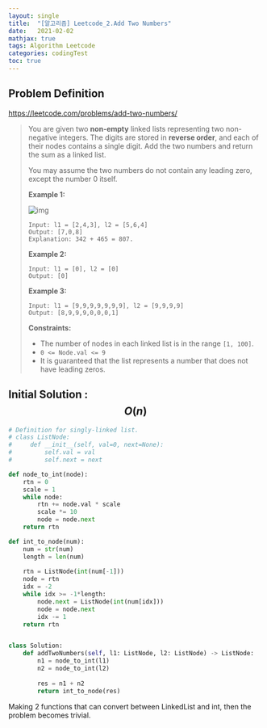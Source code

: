 ```yaml
---
layout: single
title:  "[알고리즘] Leetcode_2.Add Two Numbers"
date:   2021-02-02
mathjax: true
tags: Algorithm Leetcode
categories: codingTest
toc: true
---
```

## Problem Definition

https://leetcode.com/problems/add-two-numbers/

 > You are given two **non-empty** linked lists representing two non-negative integers. The digits are stored in **reverse order**, and each of their nodes contains a single digit. Add the two numbers and return the sum as a linked list.
 >
 > You may assume the two numbers do not contain any leading zero, except the number 0 itself.
 >
 >  
 >
 > **Example 1:**
 >
 > ![img](https://assets.leetcode.com/uploads/2020/10/02/addtwonumber1.jpg)
 >
 > ```
 > Input: l1 = [2,4,3], l2 = [5,6,4]
 > Output: [7,0,8]
 > Explanation: 342 + 465 = 807.
 > ```
 >
 > **Example 2:**
 >
 > ```
 > Input: l1 = [0], l2 = [0]
 > Output: [0]
 > ```
 >
 > **Example 3:**
 >
 > ```
 > Input: l1 = [9,9,9,9,9,9,9], l2 = [9,9,9,9]
 > Output: [8,9,9,9,0,0,0,1]
 > ```
 >
 >  
 >
 > **Constraints:**
 >
 > - The number of nodes in each linked list is in the range `[1, 100]`.
 > - `0 <= Node.val <= 9`
 > - It is guaranteed that the list represents a number that does not have leading zeros.

## Initial Solution : $$O(n)$$

```python
# Definition for singly-linked list.
# class ListNode:
#     def __init__(self, val=0, next=None):
#         self.val = val
#         self.next = next

def node_to_int(node):
    rtn = 0
    scale = 1
    while node:
        rtn += node.val * scale
        scale *= 10
        node = node.next
    return rtn

def int_to_node(num):
    num = str(num)
    length = len(num)
    
    rtn = ListNode(int(num[-1]))
    node = rtn
    idx = -2
    while idx >= -1*length:
        node.next = ListNode(int(num[idx]))
        node = node.next
        idx -= 1
    return rtn


class Solution:
    def addTwoNumbers(self, l1: ListNode, l2: ListNode) -> ListNode:
        n1 = node_to_int(l1)
        n2 = node_to_int(l2)
        
        res = n1 + n2
        return int_to_node(res)
```

Making 2 functions that can convert between LinkedList and int, then the problem becomes trivial.

